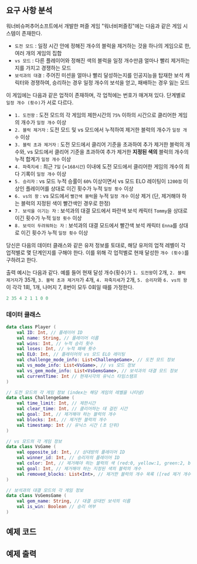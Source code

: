 ## 요구 사항 분석
워너비슈퍼추어소프트에서 개발한 퍼즐 게임 "워너비퍼즐킹"에는 다음과 같은 게임 시스템이 존재한다.
* ```도전 모드``` : 일정 시간 안에 정해진 개수의 블럭을 제거하는 것을 하나의 게임으로 한, 여러 개의 게임의 집합
* ```vs 모드``` : 다른 플레이어와 정해진 색의 블럭을 일정 개수만큼 얼마나 빨리 제거하는지를 가지고 경쟁하는 모드
* ```보석과의 대결``` : 주어진 미션을 얼마나 빨리 달성하는지를 인공지능을 탑재한 보석 캐릭터와 경쟁하여, 승리하는 경우 일정 개수의 보석을 얻고, 패배하는 경우 잃는 모드

이 게임에는 다음과 같은 업적이 존재하며, 각 업적에는 번호가 매겨져 있다. 단계별로 ```일정 개수 (횟수)```가 서로 다르다.
* ```1. 도전왕``` : 도전 모드의 각 게임의 제한시간의 ```75%``` 이하의 시간으로 클리어한 게임의 개수가 ```일정 개수``` 이상
* ```2. 블럭 제거자``` : 도전 모드 및 vs 모드에서 누적하여 제거한 블럭의 개수가 ```일정 개수``` 이상
* ```3. 블럭 초과 제거자``` : 도전 모드에서 클리어 기준을 초과하여 추가 제거한 블럭의 개수와, vs 모드에서 클리어 기준을 초과하여 추가 제거한 **지정된 색의** 블럭의 개수의 누적 합계가 ```일정 개수``` 이상
* ```4. 파죽지세``` : 최근 ```7일``` (=```168시간```) 이내에 도전 모드에서 클리어한 게임의 개수의 최다 기록이 ```일정 개수``` 이상
* ```5. 승리자``` : vs 모드 누적 승률이 ```60%``` 이상이면서 vs 모드 ELO 레이팅이 ```1200점``` 이상인 플레이어를 상대로 이긴 횟수가 누적 ```일정 횟수``` 이상
* ```6. vs의 왕``` : vs 모드에서  ```빨간색 블럭```을 누적 ```일정 개수``` 이상 제거 (단, 제거해야 하는 블럭의 지정된 색이 빨간색인 경우로 한정)
* ```7. 보석을 이기는 자``` : 보석과의 대결 모드에서 파란색 보석 캐릭터 ```Tommy```을 상대로 이긴 횟수가 누적 ```일정 횟수``` 이상
* ```8. 보석이 두려워하는 자``` : 보석과의 대결 모드에서 빨간색 보석 캐릭터 ```Enna```를 상대로 이긴 횟수가 누적 ```일정 횟수``` 이상

당신은 다음의 데이터 클래스와 같은 유저 정보를 토대로, 해당 유저의 업적 레벨이 각 업적별로 몇 단계인지를 구해야 한다. 이를 위해 각 업적별로 현재 달성한 ```개수 (횟수)```를 구하려고 한다.

출력 예시는 다음과 같다. 예를 들어 현재 달성 개수(횟수)가 ```1. 도전왕```이 2개, ```2. 블럭 제거자```가 35개, ```3. 블럭 초과 제거자```가 4개, ```4. 파죽지세```가 2개, ```5. 승리자```와 ```6. vs의 왕```이 각각 1회, 1개, 나머지 7, 8번이 모두 0회일 때를 가정한다.
```kotlin
2 35 4 2 1 1 0 0
```

### 데이터 클래스
```kotlin
data class Player (
    val ID: Int, // 플레이어 ID
    val name: String, // 플레이어 이름
    val wins: Int, // 누적 승리 횟수
    val loses: Int, // 누적 패배 횟수
    val ELO: Int, // 플레이어의 vs 모드 ELO 레이팅
    val challenge_mode_info: List<ChallengeGame>, // 도전 모드 정보
    val vs_mode_info: List<VsGame>, // vs 모드 정보
    val vs_gem_mode_info: List<VsGemsGame>, // 보석과의 대결 모드 정보
    val currentTime: Int // 현재시각의 유닉스 타임스탬프
)

// 도전 모드의 각 게임 정보 (index는 해당 게임의 레벨을 나타냄)
data class ChallengeGame (
    val time_limit: Int, // 제한시간
    val clear_time: Int, // 클리어하는 데 걸린 시간
    val goal: Int, // 제거해야 하는 블럭의 개수
    val blocks: Int, // 제거한 블럭의 개수
    val timestamp: Int // 유닉스 시간 (초 단위)
)

// vs 모드의 각 게임 정보
data class VsGame (
    val opposite_id: Int, // 상대방의 플레이어 ID
    val winner_id: Int, // 승리자의 플레이어 ID
    val color: Int, // 제거해야 하는 블럭의 색 (red:0, yellow:1, green:2, blue:3, purple:4)
    val goal: Int, // 제거해야 하는 지정된 색의 블럭의 개수
    val removed_blocks: List<Int>, // 제거한 블럭의 개수 목록 ([red 제거 개수, yellow 제거 개수, green 제거 개수, blue 제거 개수, purple 제거 개수])
) 

// 보석과의 대결 모드의 각 게임 정보
data class VsGemsGame (
    val gem_name: String, // 대결 상대인 보석의 이름
    val is_win: Boolean // 승리 여부
)
```

## 예제 코드

## 예제 출력
